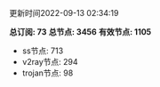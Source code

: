 更新时间2022-09-13 02:34:19

**总订阅: 73**
**总节点: 3456**
**有效节点: 1105**
- ss节点: 713
- v2ray节点: 294
- trojan节点: 98
